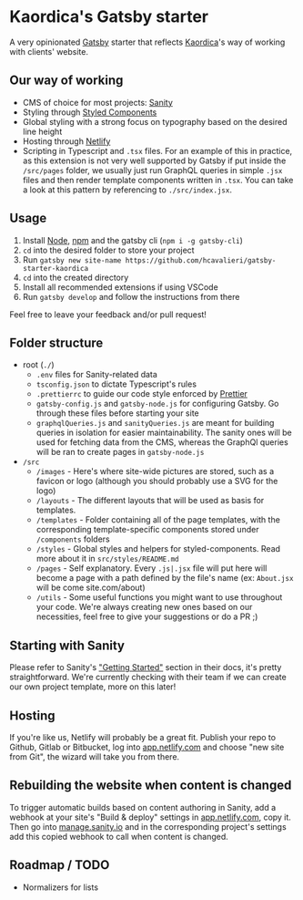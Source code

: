 # Kaordica's Gatsby starter

A very opinionated [Gatsby](https://gatsbyjs.org) starter that reflects [Kaordica](https://kaordica.com.br)'s way of working with clients' website.

## Our way of working

- CMS of choice for most projects: [Sanity](https://sanity.io)
- Styling through [Styled Components](https://www.styled-components.com/)
- Global styling with a strong focus on typography based on the desired line height
- Hosting through [Netlify](https://www.netlify.com/)
- Scripting in Typescript and `.tsx` files. For an example of this in practice, as this extension is not very well supported by Gatsby if put inside the `/src/pages` folder, we usually just run GraphQL queries in simple `.jsx` files and then render template components written in `.tsx`. You can take a look at this pattern by referencing to `./src/index.jsx`.

## Usage

1. Install [Node](https://nodejs.org), [npm](https://www.npmjs.com/) and the gatsby cli (`npm i -g gatsby-cli`)
2. `cd` into the desired folder to store your project
3. Run `gatsby new site-name https://github.com/hcavalieri/gatsby-starter-kaordica`
4. `cd` into the created directory
5. Install all recommended extensions if using VSCode
6. Run `gatsby develop` and follow the instructions from there

Feel free to leave your feedback and/or pull request!

## Folder structure

- root (`./`)
  - `.env` files for Sanity-related data
  - `tsconfig.json` to dictate Typescript's rules
  - `.prettierrc` to guide our code style enforced by [Prettier](https://prettier.io/)
  - `gatsby-config.js` and `gatsby-node.js` for configuring Gatsby. Go through these files before starting your site
  - `graphqlQueries.js` and `sanityQueries.js` are meant for building queries in isolation for easier maintainability. The sanity ones will be used for fetching data from the CMS, whereas the GraphQl queries will be ran to create pages in `gatsby-node.js`
- `/src`
  - `/images` - Here's where site-wide pictures are stored, such as a favicon or logo (although you should probably use a SVG for the logo)
  - `/layouts` - The different layouts that will be used as basis for templates.
  - `/templates` - Folder containing all of the page templates, with the corresponding template-specific components stored under `/components` folders
  - `/styles` - Global styles and helpers for styled-components. Read more about it in `src/styles/README.md`
  - `/pages` - Self explanatory. Every `.js|.jsx` file will put here will become a page with a path defined by the file's name (ex: `About.jsx` will be come site.com/about)
  - `/utils` - Some useful functions you might want to use throughout your code. We're always creating new ones based on our necessities, feel free to give your suggestions or do a PR ;)

## Starting with Sanity

Please refer to Sanity's ["Getting Started"](https://www.sanity.io/docs/introduction/getting-started) section in their docs, it's pretty straightforward. We're currently checking with their team if we can create our own project template, more on this later!

## Hosting

If you're like us, Netlify will probably be a great fit. Publish your repo to Github, Gitlab or Bitbucket, log into [app.netlify.com](https://app.netlify.com) and choose "new site from Git", the wizard will take you from there.

## Rebuilding the website when content is changed

To trigger automatic builds based on content authoring in Sanity, add a webhook at your site's "Build & deploy" settings in [app.netlify.com](https://app.netlify.com), copy it. Then go into [manage.sanity.io](https://manage.sanity.io) and in the corresponding project's settings add this copied webhook to call when content is changed.

## Roadmap / TODO

- Normalizers for lists